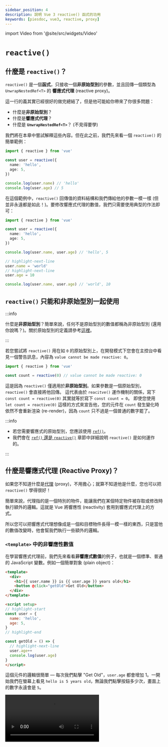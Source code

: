 ```yaml
---
sidebar_position: 4
description: 說明 Vue 3 reactive() 函式的功用
keywords: [piesdoc, vue3, reactive, proxy]
---
```


import Video from '@site/src/widgets/Video'

# `reactive()`

## 什麼是 `reactive()`？

`reactive()` 是一個**函式**，只接收一個**非原始型別**的參數，並且回傳一個類型為 `UnwrapNestedRef<T>` 的 **響應式代理** (reactive proxy)。

這一行的義其實已經很好的做完總結了，但是他可能給你帶來了你很多問題：

- 什麼是**非原始型別**？
- 什麼是**響應式代理**？
- 什麼是 **`UnwrapNestedRef<T>`**？ (不見得要學)

我們將在本章中嘗試解釋這些內容。但在此之前，我們先來看一個 `reactive()` 的簡單範例：

```ts showLineNumbers
import { reactive } from 'vue'

const user = reactive({
  name: 'hello',
  age: 5,
})

console.log(user.name) // 'hello'
console.log(user.age) // 5
```

在這個範例中，`reactive()` 回傳值的資料結構和我們傳給他的參數一模一樣 (但並非永遠都是如此！)。要修改響應式代理的數值，我們只需要使用典型的作法即可：

```ts showLineNumbers
import { reactive } from 'vue'

const user = reactive({
  name: 'hello',
  age: 5,
})

console.log(user.name, user.age) // 'hello', 5

// highlight-next-line
user.name = 'world'
// highlight-next-line
user.age = 10

console.log(user.name, user.age) // 'world', 10
```

## `reactive()` 只能和非原始型別一起使用

:::info

什麼是**非原始型別**？簡單來說，任何不是原始型別的數值都稱為非原始型別 (還用你說嗎？)。關於原始型別的定義請參考[這裡](https://developer.mozilla.org/en-US/docs/Glossary/Primitive)。

:::

若您嘗試將 `reactive()` 用在如 `0` 的原始型別上，在開發模式下您會在主控台中看見一個警告訊息，內容為 `value cannot be made reactive: 0`。

```ts showLineNumbers
import { reactive } from 'vue'

const count = reactive(0) // value cannot be made reactive: 0
```

這是因為 `reactive()` 僅適用於**非原始型別**。如果參數是一個原始型別，`reactive()` 會直接將他回傳。
這代表由於 `reacitve()` 運作機制的關係，寫下 `const count = reactive(0)` 其實就等於寫下 `const count = 0`。
即使您使用 `let count = reactive(0)` 這樣的方式來宣告他，您的元件在 `count` 發生變化時依然不會重新渲染 (re-render)，因為 `count` 只不過是一個普通的數字罷了。

:::info

- 若您需要響應式的原始型別，您應該使用 [`ref()`](./ref-and-ref#什麼是-ref)。
- 我們會在 [`ref()` 還是 `reactive()`](./ref-or-reactive#reactive-的運作原理) 章節中詳細說明 `reactive()` 是如何運作的。

:::

## 什麼是響應式代理 (Reactive Proxy)？

如果您不知道什麼是[代理](https://developer.mozilla.org/en-US/docs/Web/JavaScript/Reference/Global_Objects/Proxy) (proxy)，不用擔心；就算不知道他是什麼，您也可以把 `reactive()` 學得很好！

簡單來說，代理指的是一個特別的物件，能讓我們在某個特定物件被存取或修改時執行額外的邏輯。這就是 Vue 將響應性 (reactivity) 套用到響應式代理上的方式。

所以您可以把響應式代理想像成是一個和目標物件長得一模一樣的東西，只是當他的數值改變時，他會幫我們執行一些額外的邏輯。

### `<template>` 中的非響應性數值

在學習響應式代理前，我們先來看看**非響應式數值**的例子，也就是一個標準、普通的 JavaScript 變數。例如一個簡單對象 (plain object)：

```html title="非響應式數值" showLineNumbers
<template>
  <div>
    <h1>{{ user.name }} is {{ user.age }} years old</h1>
    <button @click="getOld">Get Old</button>
  </div>
</template>

<script setup>
// highlight-start
const user = {
  name: 'hello',
  age: 5,
}
// highlight-end

const getOld = () => {
  // highlight-next-line
  user.age++
  console.log(user.age)
}
</script>
```

這個元件的邏輯很簡單 — 每次我們點擊 "Get Old"，`user.age` 都會增加 1。一開始我們在螢幕上看見 `hello is 5 years old`，無論我們點擊按鈕多少次，畫面上的數字永遠會是 `5`。

<Video src="/video/reactive_non-reactive-value.mov" />

發生這種情況的原因是 `user` 不是一個使用 `ref()` 或 `reactive()` 宣告出來的響應式數值。由於它是一個非響應式數值，我們的元件根本不在乎他發生了什麼變化。即使 `user.age` 的數值的確改變了，我們的元件還是沒有重新渲染。


### `<template>` 中的響應式代理

現在我們來看看**響應式代理**的例子：

```html title="響應式代理" showLineNumbers
<template>
  <div>
    <h1>{{ user.name }} is {{ user.age }} years old</h1>
    <button @click="getOld">Get Old</button>
  </div>
</template>

<script setup>
import { reactive } from 'vue'

// highlight-start
const user = reactive({
  name: 'hello',
  age: 5,
})
// highlight-end

const getOld = () => {
  // highlight-next-line
  user.age++
  console.log(user.age)
}
</script>
```

這個元件和上面那個幾乎一樣，唯一的差別是我們現在使用 `reactive()` 來宣告 `user`。隨意點擊按鈕幾次，您會發現元件終於按照預期的重新渲染了。

<Video src="/video/reactive_reactive-proxy.mov" />

為什麼使用 `reactive()` 就會產生這樣的差別呢？原因是 Vue 的元件被設計成在預設情況下，只有在**響應式代理**或是 **`Ref<T>`** 的數值發生變化時，才會重新渲染。所以只要我們沒有使用 `reactive()` 或 `ref()` 來宣告 `user`，我們的元件就不會在他發生變化時重新渲染，因為 `user` 既不是響應式代理，也不是 `Ref<T>`。

### 同時使用響應式和非響應式數值

請注意，這並不代表非響應性數值的改變永遠不會被呈現在畫面上。我們來看看下面這個例子：

```html title="同時使用響應式和非響應式數值" showLineNumbers
<template>
  <div>
    <h1>{{ cat.name }} is {{ dog.age }} years old</h1>
    <button @click="changeName">Change Name</button>
    <button @click="getOld">Get Old</button>
  </div>
</template>

<script setup>
import { reactive } from 'vue'

// highlight-start
const cat = reactive({
  name: 'hello',
})
// highlight-end

const changeName = () => {
  // highlight-next-line
  cat.name += 'o'
}

// highlight-start
const dog = {
  age: 5,
}
// highlight-end

const getOld = () => {
  // highlight-next-line
  dog.age++
}
</script>
```

在這個範例中，我們同時使用了響應式和非響應式數值。他的邏輯很簡單 — 點擊 "Change Name" 會在 `cat.name` 的後面加上一個 `o`，而點擊 "Get Old" 會使得 `dog.age` 增加 1。

我們在這裡將 `cat` 宣告為響應式代理，`dog` 則是被宣告為非響應式數值。我們知道 `cat` 的改變會導致元件重新渲染，而 `dog` 的改變則不會，因為 `cat` 是一個響應式代理的緣故。

一開始我們隨意點擊 "Change Name" 幾次，每次點擊元件都會重新渲染，畫面上的 `hello` 會隨著每次的點擊逐次增加一個 `o`。

<Video src="/video/reactive_both-0.mov" />

接下來我們點擊 "Get Old" 幾次，這次元件並沒有重新渲染。這在我們的預料之內，因為 `dog` 既不是響應式代理也不是 `Ref<T>`。

<Video src="/video/reactive_both-1.mov" />

接著我們回頭點擊 "Change Name" 一次，奇怪的事就發生了 — 畫面上的 `5` 竟然改變了！

<Video src="/video/reactive_both-2.mov" />

很讓人困惑對吧？這背後的祕密是：

- 當我們點擊 "Get Old" 時，`dog.age` 的數值的確改變了，只是這個變化並沒有被反應在畫面上，因為元件並沒有重新渲染。
- 當我們點擊 "Change Name" 時，`cat.name` 發生了變化；因為 `cat` 是一個響應式代理，元件便會隨著這個變化而重新渲染，於是他就從 `<script>` 中抓取變數最新的狀態，並將他們顯示在畫面上。

因此在使用 Vue 3 時，你應該**極力避免在 `<template>` 中混用響應式和非響應式數值**，因為這樣的寫法更容易導致 bug 的出現。知道何時該將變數宣告為響應式是很重要的，一個簡單的判斷基準是：

- 如果這個數值**會發生變化**，而且**使用者必須觀察到他的變化**，那麼就使用 `ref()` 或是 `reactive()` 來將他宣告成響應式數值。
- 否則就不要將他宣告成響應式數值。

## 響應式代理的響應性

### 解構賦值 (Destructing Assignment) 會破壞響應性嗎？

開發人員常犯的一個錯誤是，他們將原始型別屬性從響應式代理中取出，將他們分配給一些變數，並認為他們仍然具有響應性。這種情況最常發生在解構賦值上面：

```ts showLineNumbers
import { reactive } from 'vue'

const user = reactive({
  child: {
    name: 'hello',
  },
})

// highlight-next-line
const { child } = user

console.log(user.child.name, child.name) // 'hello', 'hello'

// highlight-next-line
child.name = 'world'

console.log(user.child.name, child.name) // 'world', 'world'
```

這個範例展示了一個常見的誤解，即所有我們從響應式代理身上拿到的數值都會「連接」到源頭，實際上並非如此！例如：

```ts showLineNumbers
import { reactive } from 'vue'

const user = reactive({
  name: 'hello',
  age: 5,
})

// highlight-next-line
const { name: myName, age: myAge } = user

console.log(user.name, myName) // 'hello', 'hello'
console.log(user.age, myAge) // 5, 5
```

我們心想「好，現在 `myName` 和 `myAge` 一定和 `user` 連接在一起了」，接著便去修改 `user.name` 和 `user.age` 的數值：

```ts showLineNumbers
import { reactive } from 'vue'

const user = reactive({
  name: 'hello',
  age: 5,
})

const { name: myName, age: myAge } = user

console.log(user.name, myName) // 'hello', 'hello'
console.log(user.age, myAge) // 5, 5

// highlight-next-line
user.name = 'world'
// highlight-next-line
user.age = 10

console.log(user.name, myName) // 'world', 'hello'
console.log(user.age, myAge) // 10, 5
```

如您所見，我們對 `user` 所造成的改動完全沒有影響到 `myName` 和 `myAge` (反之亦然)。

為什麼在第一個範例中，修改 `child.name` 的確影響到了 `user.child`，但同樣的情況卻無法在第二個範例中被觀察到呢？

_這是我們在 `reactive()` 身上使用解構賦值所導致的問題嗎？_

這麼說不太對。即便我們把它寫成 `const myName = user.name`，同樣的情況還是會發生 (因為那正是解構賦值所做的事情)，所以把問題都推到解構賦值身上是不正確的。

答案其實很間單。我們需只要複習一下變數在 JavaScript 中運作的方式，您馬上就會了解其中的原因了！

在 JavaScript 中，數值只能經由兩種方式被傳遞 — **傳值**或是**傳參考**。原始型別總是透過**傳值**的方式被傳遞，而非原始型別總是透過**傳參考**的方式被傳遞。因此，透過寫下 `const { name: myName, age: myName } = user`，我們其實就是在寫：

```js showLineNumbers
const myName = user.name
const myAge = user.age
```

因為 `user.name` (字串) 和 `user.age` (數字) 皆屬於**原始型別**，他們會以**傳值**的方式被傳遞給 `myName` 和 `myAge`；意思就是說 `myName` 和 `myAge` 會是有著新記憶體位置的新變數，於是就和 `user`「斷線」了。

所以單從程式方面來說，只要目標值是非原始型別，您就可以隨心所欲地對著 `reactive()` 使用解構賦值。但是我們還是不建議這麼做，因為那會使得變數之間表現出不同的行為 (有些具有響應性，有些則沒有)。

### 如何保持響應性

所以是否存在一個方法讓我們在對著 `reactive()` 使用解構賦值的同時，又能保有變數的響應性呢？有的！最接近的解決方案是 [`toRef()`](https://vuejs.org/api/reactivity-utilities.html#toref) 和 [`toRefs()`](https://vuejs.org/api/reactivity-utilities.html#torefs)。

`toRef()` 和 `toRefs()` 的功能和他們的名稱所描述的的一樣 — 將某個東西轉換為 `Ref<T>` 的形式。這兩個函式非常相近，但還是有一點小差異；總的來說，**`toRefs()` = 很多個 `toRef()`**。例如：

```ts showLineNumbers
import { reactive, toRef, toRefs } from 'vue'

const user = reactive({
  name: 'hello',
  age: 5,
})

// 我們可以這麼做：
// highlight-start
const name = toRef(user, 'name')
const age = toRef(user, 'age')
// highlight-end

// 或是這樣：
// highlight-next-line
const { name, age } = toRefs(user)
```

大多數情況我們會使用 `toRefs()`，因為他比 `toRef()` 更方便一些，但結果是一樣的。使用 `toRef()` 和 `toRefs()` 所產生的 `Ref<T>` 總是會連接到來源，這意味著響應性將被保留。透過使用 `toRef()` 和 `toRefs()`，我們再也不需要擔心屬性是否是原始型別。只要將他轉換為 `Ref<T>` 的形式，一切就能按照我們所預期的方式運作！


:::info

在上面的例子中，如果我們把 `toRefs()` 換成 `ref()` 會得到相同的結果嗎？例如：

```ts showLineNumbers
import { reactive, ref } from 'vue'

const user = reactive({
  name: 'hello',
  age: 5,
})

// 原本是這個樣子：
const { name, age } = toRefs(user)

// 換成這種作法會得到一樣的結果嗎？
// highlight-start
const name = ref(user.name)
const age = ref(user.age)
// highlight-end
```

答案是**不會** — `name` 和 `age` **並不會**和 `user` 連接起來。他們會被視為是獨立的 `Ref<T>`。

這是因為 `user.name` 和 `user.age` 都是原始型別的數值，他們會以**傳值**的方式被傳遞給 `ref()`。所以寫下 `const name = ref(user.name)` 就會等於寫下 `const name = ref('hello')`，代表我們建立了一個新的 `Ref<T>`，只不過是初始值是 `hello` 罷了。

此外，雖然 `ref()` 和 `toRef()` 的回傳值都是 `Ref<T>` 介面，他們回傳的其實是有著不同邏輯的類別實體。

另外要注意的是，如果目標數值屬於非原始型別，`ref()` 和 `toRef()` 所產生的 `Ref<T>` 都會連接到來源，而且他們的更新都會導致元件重新渲染。例如：


```ts showLineNumbers
import { reactive, ref, toRef } from 'vue'

const user = reactive({
  name: 'hello',
  child: {
    age: 5,
  },
})

// highlight-start
const cat = ref(user.child)
const dog = toRef(user, 'child')
// highlight-end

console.log(user.child.age, cat.value.age, dog.value.age) // 5, 5, 5

// highlight-next-line
cat.value.age = 10

console.log(user.child.age, cat.value.age, dog.value.age) // 10, 10, 10

// highlight-next-line
dog.value.age = 15

console.log(user.child.age, cat.value.age, dog.value.age) // 15, 15, 15
```

簡單來說，只有在我們要宣告新變數，而且沒有參考任何來源的時候才使用 `ref()`；而 `toRef()` 和 `toRefs()` 則是用在依據某個來源來宣告新變數，同時保有響應性的狀況。

:::

## 什麼是 `UnwrapNestedRef<T>`

`UnwrapNestedRef<T>` 是 `reactive()` 的**回傳型別**。由於您的 IDE 可能已經幫您把最複雜的部分做完了，我們其實不見得需要學習這個型別，因此我們認為不要把它放在這裡比較好，而且他也有點複雜。不過如果您對它仍然有興趣，您可以透過閱讀 [`UnwrapNestedRef<T>`](./unwrap-nested-ref) 章節來了解他！